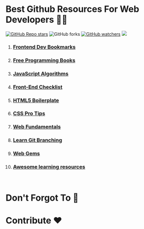 # Best Github Resources For Web Developers 👨‍💻

[![GitHub Repo stars](https://img.shields.io/github/stars/abhishek-dhnma/Best-Github-Resources-For-Web-Dev?style=social)](https://github.com/abhishek-dhnma)
![GitHub forks](https://img.shields.io/github/forks/abhishek-dhnma/Best-Github-Resources-For-Web-Dev?style=social)
[![GitHub watchers](https://img.shields.io/github/watchers/abhishek-dhnma/Best-Github-Resources-For-Web-Dev?style=social)](https://github.com/abhishek-dhnma)
![](https://img.shields.io/badge/Thank-You-lightgrey)

1. ### [Frontend Dev Bookmarks][1]

2. ### [Free Programming Books][2]

3. ### [JavaScript Algorithms][3]

4. ### [Front-End Checklist][4]

5. ### [HTML5 Boilerplate][5]

6. ### [CSS Pro Tips][6]

7. ### [Web Fundamentals][7]

8. ### [Learn Git Branching][8]

9. ### [Web Gems][9]

10. ### [Awesome learning resources][10]

<br>

# Don't Forgot To :star2:

[1]: https://github.com/dypsilon/frontend-dev-bookmarks
[2]: https://github.com/EbookFoundation/free-programming-books
[3]: https://github.com/trekhleb/javascript-algorithms
[4]: https://github.com/thedaviddias/Front-End-Checklist
[5]: https://github.com/h5bp/html5-boilerplate
[6]: https://github.com/AllThingsSmitty/css-protips
[7]: https://github.com/google/WebFundamentals
[8]: https://github.com/pcottle/learnGitBranching
[9]: https://github.com/webgems/webgems
[10]: https://github.com/lauragift21/awesome-learning-resources


# Contribute ❤️

